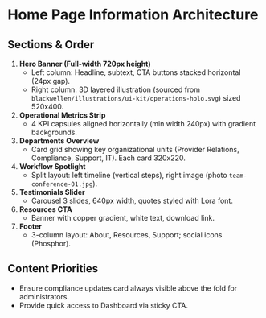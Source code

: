 # Home Page Information Architecture

## Sections & Order
1. **Hero Banner (Full-width 720px height)**
   - Left column: Headline, subtext, CTA buttons stacked horizontal (24px gap).
   - Right column: 3D layered illustration (sourced from `blackwellen/illustrations/ui-kit/operations-holo.svg`) sized 520x400.
2. **Operational Metrics Strip**
   - 4 KPI capsules aligned horizontally (min width 240px) with gradient backgrounds.
3. **Departments Overview**
   - Card grid showing key organizational units (Provider Relations, Compliance, Support, IT). Each card 320x220.
4. **Workflow Spotlight**
   - Split layout: left timeline (vertical steps), right image (photo `team-conference-01.jpg`).
5. **Testimonials Slider**
   - Carousel 3 slides, 640px width, quotes styled with Lora font.
6. **Resources CTA**
   - Banner with copper gradient, white text, download link.
7. **Footer**
   - 3-column layout: About, Resources, Support; social icons (Phosphor).

## Content Priorities
- Ensure compliance updates card always visible above the fold for administrators.
- Provide quick access to Dashboard via sticky CTA.

